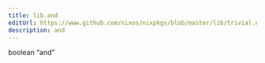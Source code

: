 ```yaml
---
title: lib.and
editUrl: https://www.github.com/nixos/nixpkgs/blob/master/lib/trivial.nix#L121C9
description: and
---
```


boolean “and”
